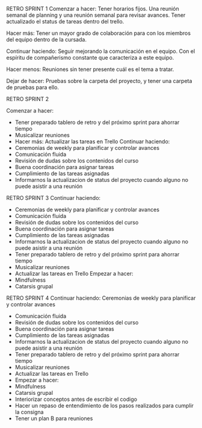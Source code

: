 RETRO SPRINT 1
Comenzar a hacer:
Tener horarios fijos.
Una reunión semanal de planning y una reunión semanal para revisar avances.
Tener actualizado el status de tareas dentro del trello.

Hacer más:
Tener un mayor grado de colaboración para con los miembros del equipo dentro de la cursada.

Continuar haciendo:
Seguir mejorando la comunicación en el equipo.
Con el espíritu de compañerismo constante que caracteriza a este equipo.

Hacer menos:
Reuniones sin tener presente cuál es el tema a tratar.

Dejar de hacer:
Pruebas sobre la carpeta del proyecto, y tener una carpeta de pruebas para ello.

RETRO SPRINT 2

Comenzar a hacer: 
- Tener preparado tablero de retro y del próximo sprint para ahorrar tiempo
- Musicalizar reuniones
- Hacer más: Actualizar las tareas en Trello
Continuar haciendo: 
- Ceremonias de weekly para planificar y controlar avances
- Comunicación fluida
- Revisión de dudas sobre los contenidos del curso
- Buena coordinación para asignar tareas
- Cumplimiento de las tareas asignadas
- Informarnos la actualizacion de status del proyecto cuando alguno no puede asistir a una reunión

RETRO SPRINT 3
Continuar haciendo: 
- Ceremonias de weekly para planificar y controlar avances
- Comunicación fluida
- Revisión de dudas sobre los contenidos del curso
- Buena coordinación para asignar tareas
- Cumplimiento de las tareas asignadas
- Informarnos la actualizacion de status del proyecto cuando alguno no puede asistir a una reunión
- Tener preparado tablero de retro y del próximo sprint para ahorrar tiempo
- Musicalizar reuniones
- Actualizar las tareas en Trello
Empezar a hacer:
- Mindfulness
- Catarsis grupal

RETRO SPRINT 4
Continuar haciendo: 
Ceremonias de weekly para planificar y controlar avances
- Comunicación fluida
- Revisión de dudas sobre los contenidos del curso
- Buena coordinación para asignar tareas
- Cumplimiento de las tareas asignadas
- Informarnos la actualizacion de status del proyecto cuando alguno no puede asistir a una reunión
- Tener preparado tablero de retro y del próximo sprint para ahorrar tiempo
- Musicalizar reuniones
- Actualizar las tareas en Trello
- Empezar a hacer:
- Mindfulness
- Catarsis grupal
- Interiorizar conceptos antes de escribir el codigo
- Hacer un repaso de entendimiento de los pasos realizados para cumplir la consigna
- Tener un plan B para reuniones
